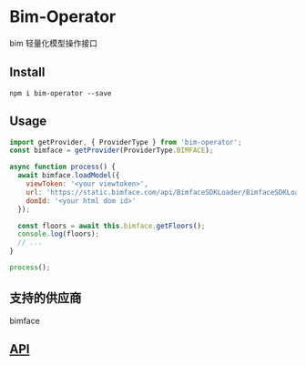 # Bim-Operator

bim 轻量化模型操作接口

## Install

```shell
npm i bim-operator --save
```

## Usage

```js
import getProvider, { ProviderType } from 'bim-operator';
const bimface = getProvider(ProviderType.BIMFACE);

async function process() {
  await bimface.loadModel({
    viewToken: '<your viewtoken>',
    url: 'https://static.bimface.com/api/BimfaceSDKLoader/BimfaceSDKLoader@latest-release.js',
    domId: '<your html dom id>'
  });

  const floors = await this.bimface.getFloors();
  console.log(floors);
  // ...
}

process();
```

## 支持的供应商

bimface

## [API](./doc/README.md)
